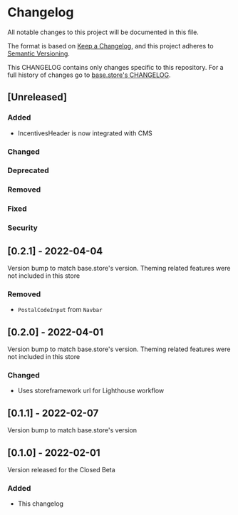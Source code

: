 # Changelog

All notable changes to this project will be documented in this file.

The format is based on [Keep a Changelog](https://keepachangelog.com/en/1.0.0/),
and this project adheres to [Semantic Versioning](https://semver.org/spec/v2.0.0.html).

This CHANGELOG contains only changes specific to this repository.
For a full history of changes go to [base.store's CHANGELOG](https://github.com/vtex-sites/base.store/blob/master/CHANGELOG.md).

## [Unreleased]

### Added
- IncentivesHeader is now integrated with CMS
### Changed

### Deprecated

### Removed

### Fixed

### Security

## [0.2.1] - 2022-04-04

Version bump to match base.store's version.
Theming related features were not included in this store

### Removed

- `PostalCodeInput` from `Navbar`

## [0.2.0] - 2022-04-01

Version bump to match base.store's version.
Theming related features were not included in this store

### Changed

- Uses storeframework url for Lighthouse workflow

## [0.1.1] - 2022-02-07

Version bump to match base.store's version

## [0.1.0] - 2022-02-01

Version released for the Closed Beta

### Added

- This changelog
